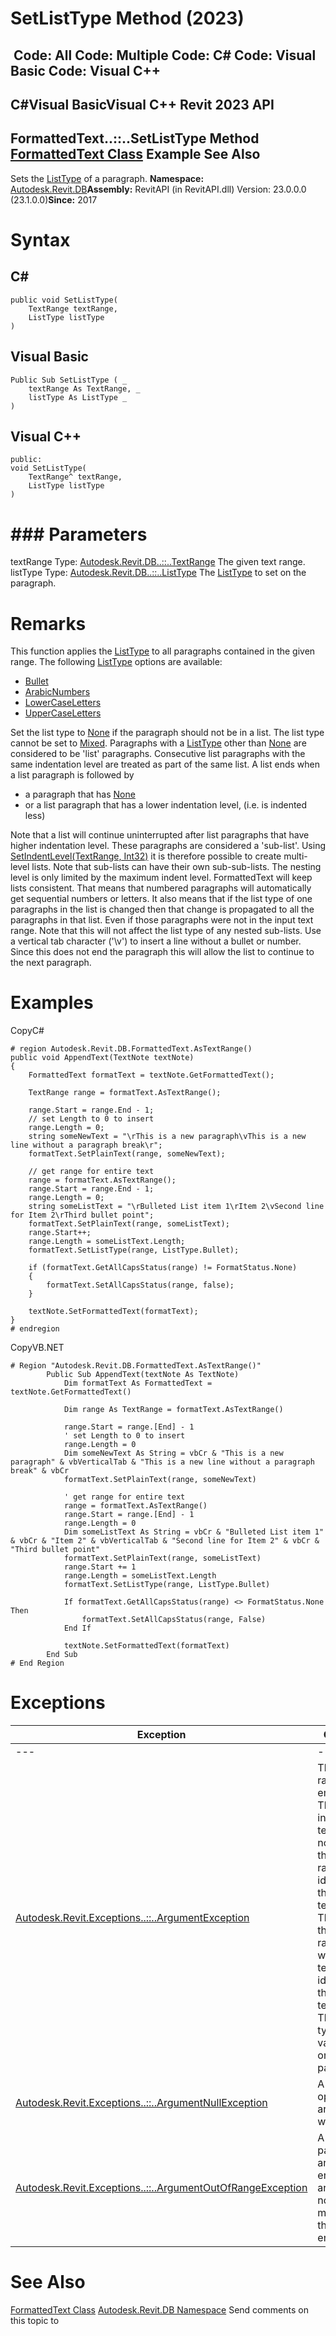 # SetListType Method (2023)

﻿
 Code: All Code: Multiple Code: C# Code: Visual Basic Code: Visual C++   
---  
C#Visual BasicVisual C++
Revit 2023 API  
---  
FormattedText..::..SetListType Method   
[FormattedText Class](79a92343-2342-8325-1b51-f12c4fb05481.md "FormattedText Class") Example See Also  
---  
Sets the [ListType](7163554f-3446-22eb-afa4-5490d5df29c8.md "ListType Enumeration") of a paragraph. 
**Namespace:** [Autodesk.Revit.DB](87546ba7-461b-c646-cbb1-2cb8f5bff8b2.md "Autodesk.Revit.DB Namespace")**Assembly:** RevitAPI (in RevitAPI.dll) Version: 23.0.0.0 (23.1.0.0)**Since:** 2017 
# Syntax
C#  
---  
```text
public void SetListType(
	TextRange textRange,
	ListType listType
)
```
  
Visual Basic  
---  
```text
Public Sub SetListType ( _
	textRange As TextRange, _
	listType As ListType _
)
```
  
Visual C++  
---  
```text
public:
void SetListType(
	TextRange^ textRange, 
	ListType listType
)
```
  
# ### Parameters
textRange
    Type: [Autodesk.Revit.DB..::..TextRange](8a00baaf-8cb8-d9f0-e0a0-eaa5aa16e55e.md "TextRange Class") The given text range. 
listType
    Type: [Autodesk.Revit.DB..::..ListType](7163554f-3446-22eb-afa4-5490d5df29c8.md "ListType Enumeration") The [ListType](7163554f-3446-22eb-afa4-5490d5df29c8.md "ListType Enumeration") to set on the paragraph. 
# Remarks
This function applies the [ListType](7163554f-3446-22eb-afa4-5490d5df29c8.md "ListType Enumeration") to all paragraphs contained in the given range. 
The following [ListType](7163554f-3446-22eb-afa4-5490d5df29c8.md "ListType Enumeration") options are available: 
  * [Bullet](7163554f-3446-22eb-afa4-5490d5df29c8.md "ListType Enumeration")
  * [ArabicNumbers](7163554f-3446-22eb-afa4-5490d5df29c8.md "ListType Enumeration")
  * [LowerCaseLetters](7163554f-3446-22eb-afa4-5490d5df29c8.md "ListType Enumeration")
  * [UpperCaseLetters](7163554f-3446-22eb-afa4-5490d5df29c8.md "ListType Enumeration")

Set the list type to [None](7163554f-3446-22eb-afa4-5490d5df29c8.md "ListType Enumeration") if the paragraph should not be in a list. 
The list type cannot be set to [Mixed](7163554f-3446-22eb-afa4-5490d5df29c8.md "ListType Enumeration"). 
Paragraphs with a [ListType](7163554f-3446-22eb-afa4-5490d5df29c8.md "ListType Enumeration") other than [None](7163554f-3446-22eb-afa4-5490d5df29c8.md "ListType Enumeration") are considered to be 'list' paragraphs. 
Consecutive list paragraphs with the same indentation level are treated as part of the same list. A list ends when a list paragraph is followed by 
  * a paragraph that has [None](7163554f-3446-22eb-afa4-5490d5df29c8.md "ListType Enumeration")
  * or a list paragraph that has a lower indentation level, (i.e. is indented less)

Note that a list will continue uninterrupted after list paragraphs that have higher indentation level. These paragraphs are considered a 'sub-list'. Using [SetIndentLevel(TextRange, Int32)](a2e6561d-da40-b701-967f-aadbe6b153f5.md "SetIndentLevel Method") it is therefore possible to create multi-level lists. Note that sub-lists can have their own sub-sub-lists. The nesting level is only limited by the maximum indent level. 
FormattedText will keep lists consistent. That means that numbered paragraphs will automatically get sequential numbers or letters. It also means that if the list type of one paragraphs in the list is changed then that change is propagated to all the paragraphs in that list. Even if those paragraphs were not in the input text range. Note that this will not affect the list type of any nested sub-lists. 
Use a vertical tab character ('\v') to insert a line without a bullet or number. Since this does not end the paragraph this will allow the list to continue to the next paragraph. 
# Examples
CopyC#
```text
# region Autodesk.Revit.DB.FormattedText.AsTextRange()
public void AppendText(TextNote textNote)
{
    FormattedText formatText = textNote.GetFormattedText();

    TextRange range = formatText.AsTextRange();

    range.Start = range.End - 1;
    // set Length to 0 to insert
    range.Length = 0;
    string someNewText = "\rThis is a new paragraph\vThis is a new line without a paragraph break\r";
    formatText.SetPlainText(range, someNewText);

    // get range for entire text
    range = formatText.AsTextRange();
    range.Start = range.End - 1;
    range.Length = 0;
    string someListText = "\rBulleted List item 1\rItem 2\vSecond line for Item 2\rThird bullet point";
    formatText.SetPlainText(range, someListText);
    range.Start++;
    range.Length = someListText.Length;
    formatText.SetListType(range, ListType.Bullet);

    if (formatText.GetAllCapsStatus(range) != FormatStatus.None)
    {
        formatText.SetAllCapsStatus(range, false);
    }

    textNote.SetFormattedText(formatText);
}
# endregion
```

CopyVB.NET
```text
# Region "Autodesk.Revit.DB.FormattedText.AsTextRange()"
        Public Sub AppendText(textNote As TextNote)
            Dim formatText As FormattedText = textNote.GetFormattedText()

            Dim range As TextRange = formatText.AsTextRange()

            range.Start = range.[End] - 1
            ' set Length to 0 to insert
            range.Length = 0
            Dim someNewText As String = vbCr & "This is a new paragraph" & vbVerticalTab & "This is a new line without a paragraph break" & vbCr
            formatText.SetPlainText(range, someNewText)

            ' get range for entire text
            range = formatText.AsTextRange()
            range.Start = range.[End] - 1
            range.Length = 0
            Dim someListText As String = vbCr & "Bulleted List item 1" & vbCr & "Item 2" & vbVerticalTab & "Second line for Item 2" & vbCr & "Third bullet point"
            formatText.SetPlainText(range, someListText)
            range.Start += 1
            range.Length = someListText.Length
            formatText.SetListType(range, ListType.Bullet)

            If formatText.GetAllCapsStatus(range) <> FormatStatus.None Then
                formatText.SetAllCapsStatus(range, False)
            End If

            textNote.SetFormattedText(formatText)
        End Sub
# End Region
```

# Exceptions
| Exception | Condition |
| --- | --- |
| --- | --- |
| [Autodesk.Revit.Exceptions..::..ArgumentException](2e6e4206-97a8-dd4b-df5d-4269f4bb6088.md "ArgumentException Class") | This text range is empty. -or- This start index of this text range is not within the text range identifying the entire text. -or- The end of this text range is not within the text range identifying the entire text. -or- This list type is not valid to set on a paragraph. |
| [Autodesk.Revit.Exceptions..::..ArgumentNullException](631e1424-60f4-929b-4e52-dda9dcd26316.md "ArgumentNullException Class") | A non-optional argument was null |
| [Autodesk.Revit.Exceptions..::..ArgumentOutOfRangeException](60f148c9-ece0-a6bb-4e12-bb4a9c8c8a24.md "ArgumentOutOfRangeException Class") | A value passed for an enumeration argument is not a member of that enumeration |

# See Also
[FormattedText Class](79a92343-2342-8325-1b51-f12c4fb05481.md "FormattedText Class")
[Autodesk.Revit.DB Namespace](87546ba7-461b-c646-cbb1-2cb8f5bff8b2.md "Autodesk.Revit.DB Namespace")
Send comments on this topic to 